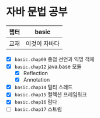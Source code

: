 # 자바 문법 공부

| 챕터 | basic    |
|----|----------|
| 교재 | 이것이 자바다 |

- [x] `basic.chap09` 중첩 선언과 익명 객체
- [x] `basic.chap12` java.base 모듈
  - [x] Reflection
  - [x] Annotation
- [x] `basic.chap14` 멀티 스레드
- [x] `basic.chap15` 컬렉션 프레임워크
- [x] `basic.chap16` 람다
- [ ] `basic.chap17` 스트림